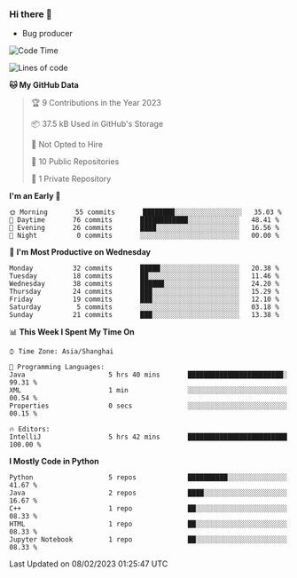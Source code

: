 ### Hi there 👋
* Bug producer
<!--START_SECTION:waka-->
![Code Time](http://img.shields.io/badge/Code%20Time-873%20hrs%2026%20mins-blue)

![Lines of code](https://img.shields.io/badge/From%20Hello%20World%20I%27ve%20Written-39%20Thousand%20lines%20of%20code-blue)

**🐱 My GitHub Data** 

> 🏆 9 Contributions in the Year 2023
 > 
> 📦 37.5 kB Used in GitHub's Storage 
 > 
> 🚫 Not Opted to Hire
 > 
> 📜 10 Public Repositories 
 > 
> 🔑 1 Private Repository 
 > 
**I'm an Early 🐤** 

```text
🌞 Morning       55 commits       ████████░░░░░░░░░░░░░░░░░   35.03 % 
🌆 Daytime       76 commits       ████████████░░░░░░░░░░░░░   48.41 % 
🌃 Evening       26 commits       ████░░░░░░░░░░░░░░░░░░░░░   16.56 % 
🌙 Night          0 commits       ░░░░░░░░░░░░░░░░░░░░░░░░░   00.00 % 

```
📅 **I'm Most Productive on Wednesday** 

```text
Monday          32 commits       █████░░░░░░░░░░░░░░░░░░░░   20.38 % 
Tuesday         18 commits       ██░░░░░░░░░░░░░░░░░░░░░░░   11.46 % 
Wednesday       38 commits       ██████░░░░░░░░░░░░░░░░░░░   24.20 % 
Thursday        24 commits       ███░░░░░░░░░░░░░░░░░░░░░░   15.29 % 
Friday          19 commits       ███░░░░░░░░░░░░░░░░░░░░░░   12.10 % 
Saturday         5 commits       ░░░░░░░░░░░░░░░░░░░░░░░░░   03.18 % 
Sunday          21 commits       ███░░░░░░░░░░░░░░░░░░░░░░   13.38 % 

```


📊 **This Week I Spent My Time On** 

```text
⌚︎ Time Zone: Asia/Shanghai

💬 Programming Languages: 
Java                     5 hrs 40 mins       ████████████████████████░   99.31 % 
XML                      1 min               ░░░░░░░░░░░░░░░░░░░░░░░░░   00.54 % 
Properties               0 secs              ░░░░░░░░░░░░░░░░░░░░░░░░░   00.15 % 

🔥 Editors: 
IntelliJ                 5 hrs 42 mins       █████████████████████████   100.00 % 

```

**I Mostly Code in Python** 

```text
Python                   5 repos             ██████████░░░░░░░░░░░░░░░   41.67 % 
Java                     2 repos             ████░░░░░░░░░░░░░░░░░░░░░   16.67 % 
C++                      1 repo              ██░░░░░░░░░░░░░░░░░░░░░░░   08.33 % 
HTML                     1 repo              ██░░░░░░░░░░░░░░░░░░░░░░░   08.33 % 
Jupyter Notebook         1 repo              ██░░░░░░░░░░░░░░░░░░░░░░░   08.33 % 

```



 Last Updated on 08/02/2023 01:25:47 UTC
<!--END_SECTION:waka-->
